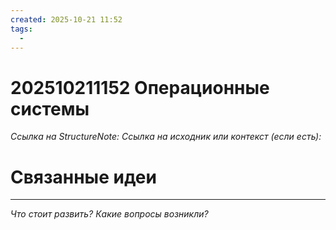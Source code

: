 ```yaml
---
created: 2025-10-21 11:52
tags:
  - 
---
```

# 202510211152 Операционные системы

*Ссылка на StructureNote:*
*Ссылка на исходник или контекст (если есть):* 

# Связанные идеи

---

*Что стоит развить? Какие вопросы возникли?*